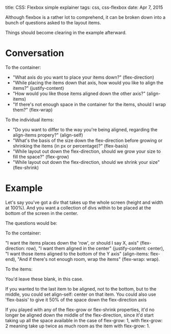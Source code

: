 title: CSS: Flexbox simple explainer
tags: css, css-flexbox
date: Apr 7, 2015

Although flexbox is a rather lot to comprehend, it can be broken down into a bunch of questions asked to the layout items.

Things should become clearing in the example afterward.

Conversation
============

To the container:

* "What axis do you want to place your items down?" (flex-direction)
* "While placing the items down that axis, how would you like to align the items?" (justify-content)
* "How would you like those items aligned down the other axis?" (align-items)
* "If there's not enough space in the container for the items, should I wrap them?" (flex-wrap)

To the individual items:

* "Do you want to differ to the way you're being aligned, regarding the align-items propery?" (align-self)
* "What's the basis of the size down the flex-direction before growing or shrinking the items (in px or percentage)?" (flex-basis)
* "While layout out down the flex-direction, should we grow your size to fill the space?" (flex-grow)
* "While layout out down the flex-direction, should we shrink your size" (flex-shrink)

Example
=======

Let's say you've got a div that takes up the whole screen (height and width at 100%). And you want a collection of divs within to be placed at the bottom of the screen in the center.

The questions would be:

To the container: 

"I want the items places down the 'row', or should I say X, axis" (flex-direction: row), "I want them aligned in the center" (justify-content: center), "I want those items aligned to the bottom of the Y axis" (align-items: flex-end), "And if there's not enough room, wrap the items" (flex-wrap: wrap).

To the items: 

You'd leave these blank, in this case.

If you wanted to the last item to be aligned, not to the bottom, but to the middle, you could set align-self: center on that item. You could also use 'flex-basis' to give it 50% of the space down the flex-direction axis

If you played with any of the flex-grow or flex-shrink properties, it'd no longer be aligned down the middle of the flex-direction, since it'd start taking up all the space available in the case of flex-grow: 1, with flex-grow: 2 meaning take up twice as much room as the item with flex-grow: 1.

